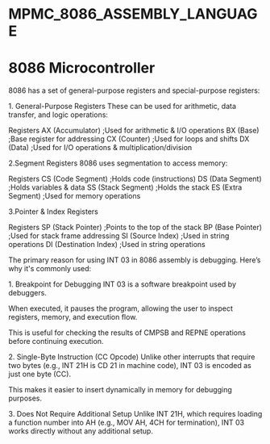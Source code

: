 # MPMC_8086_ASSEMBLY_LANGUAGE

# 8086 Microcontroller

8086 has a set of general-purpose registers and special-purpose registers:

1️. General-Purpose Registers
These can be used for arithmetic, data transfer, and logic operations:

Registers
AX (Accumulator)    ;Used for arithmetic & I/O operations
BX (Base)           ;Base register for addressing
CX (Counter)        ;Used for loops and shifts
DX (Data)           ;Used for I/O operations & multiplication/division

2️.Segment Registers
8086 uses segmentation to access memory:

Registers
CS (Code Segment)   ;Holds code (instructions)
DS (Data Segment)   ;Holds variables & data
SS (Stack Segment)  ;Holds the stack
ES (Extra Segment)  ;Used for memory operations

3️.Pointer & Index Registers

Registers
SP (Stack Pointer)      ;Points to the top of the stack
BP (Base Pointer)       ;Used for stack frame addressing
SI (Source Index)       ;Used in string operations
DI (Destination Index)  ;Used in string operations

The primary reason for using INT 03 in 8086 assembly is debugging. Here’s why it's commonly used:

1️. Breakpoint for Debugging
INT 03 is a software breakpoint used by debuggers.

When executed, it pauses the program, allowing the user to inspect registers, memory, and execution flow.

This is useful for checking the results of CMPSB and REPNE operations before continuing execution.

2️. Single-Byte Instruction (CC Opcode)
Unlike other interrupts that require two bytes (e.g., INT 21H is CD 21 in machine code), INT 03 is encoded as just one byte (CC).

This makes it easier to insert dynamically in memory for debugging purposes.

3️. Does Not Require Additional Setup
Unlike INT 21H, which requires loading a function number into AH (e.g., MOV AH, 4CH for termination), INT 03 works directly without any additional setup.
